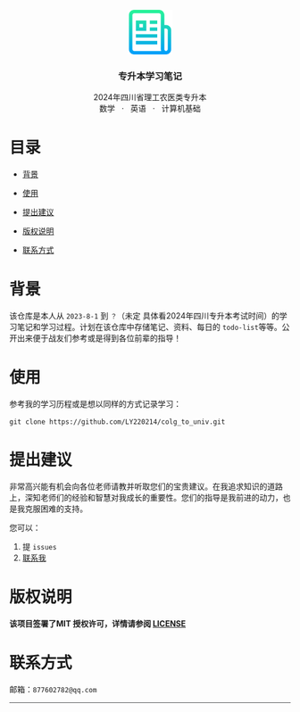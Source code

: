 <p align="center">
  <a href="https://github.com/LY220214/colg_to_univ/">
    <img src="./README.assets/logo.png" alt="Logo" width="80" height="80">
  </a>

<h3 align="center">专升本学习笔记</h3>
<p align="center">
2024年四川省理工农医类专升本
<br />
    <a> 数学 &nbsp </a>
    ·
    <a> &nbsp 英语 &nbsp </a>
    ·
    <a> &nbsp 计算机基础 </a>
</p>
<div style="border-bottom: 1px solid #4c4d4f;margin-top: 5px"/>

# 目录

- [背景](#背景)

- [使用](#使用)
- [提出建议](#提出建议)

- [版权说明](#版权说明)
- [联系方式](#联系方式)



# 背景

该仓库是本人从 `2023-8-1` 到 `？`（未定 具体看2024年四川专升本考试时间）的学习笔记和学习过程。计划在该仓库中存储笔记、资料、每日的 `todo-list`等等。公开出来便于战友们参考或是得到各位前辈的指导！



# 使用

参考我的学习历程或是想以同样的方式记录学习：

```shell
git clone https://github.com/LY220214/colg_to_univ.git
```



# 提出建议

非常高兴能有机会向各位老师请教并听取您们的宝贵建议。在我追求知识的道路上，深知老师们的经验和智慧对我成长的重要性。您们的指导是我前进的动力，也是我克服困难的支持。

您可以：

1. 提 `issues`
2. [联系我](#联系方式)



# 版权说明

**该项目签署了MIT 授权许可，详情请参阅 [LICENSE](https://github.com/LY220214/colg_to_univ/blob/main/LICENSE)**



# 联系方式

邮箱：`877602782@qq.com` 

